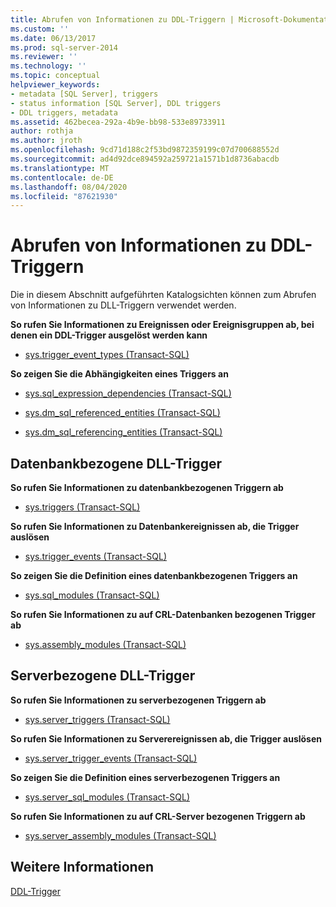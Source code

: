 ```yaml
---
title: Abrufen von Informationen zu DDL-Triggern | Microsoft-Dokumentation
ms.custom: ''
ms.date: 06/13/2017
ms.prod: sql-server-2014
ms.reviewer: ''
ms.technology: ''
ms.topic: conceptual
helpviewer_keywords:
- metadata [SQL Server], triggers
- status information [SQL Server], DDL triggers
- DDL triggers, metadata
ms.assetid: 462becea-292a-4b9e-bb98-533e89733911
author: rothja
ms.author: jroth
ms.openlocfilehash: 9cd71d188c2f53bd9872359199c07d700688552d
ms.sourcegitcommit: ad4d92dce894592a259721a1571b1d8736abacdb
ms.translationtype: MT
ms.contentlocale: de-DE
ms.lasthandoff: 08/04/2020
ms.locfileid: "87621930"
---
```

# <a name="get-information-about-ddl-triggers"></a>Abrufen von Informationen zu DDL-Triggern
  Die in diesem Abschnitt aufgeführten Katalogsichten können zum Abrufen von Informationen zu DLL-Triggern verwendet werden.  
  
 **So rufen Sie Informationen zu Ereignissen oder Ereignisgruppen ab, bei denen ein DDL-Trigger ausgelöst werden kann**  
  
-   [sys.trigger_event_types &#40;Transact-SQL&#41;](/sql/relational-databases/system-catalog-views/sys-trigger-event-types-transact-sql)  
  
 **So zeigen Sie die Abhängigkeiten eines Triggers an**  
  
-   [sys.sql_expression_dependencies &#40;Transact-SQL&#41;](/sql/relational-databases/system-catalog-views/sys-sql-expression-dependencies-transact-sql)  
  
-   [sys.dm_sql_referenced_entities &#40;Transact-SQL&#41;](/sql/relational-databases/system-dynamic-management-views/sys-dm-sql-referenced-entities-transact-sql)  
  
-   [sys.dm_sql_referencing_entities &#40;Transact-SQL&#41;](/sql/relational-databases/system-dynamic-management-views/sys-dm-sql-referencing-entities-transact-sql)  
  
## <a name="database-scoped-ddl-triggers"></a>Datenbankbezogene DLL-Trigger  
 **So rufen Sie Informationen zu datenbankbezogenen Triggern ab**  
  
-   [sys.triggers &#40;Transact-SQL&#41;](/sql/relational-databases/system-catalog-views/sys-triggers-transact-sql)  
  
 **So rufen Sie Informationen zu Datenbankereignissen ab, die Trigger auslösen**  
  
-   [sys.trigger_events &#40;Transact-SQL&#41;](/sql/relational-databases/system-catalog-views/sys-trigger-events-transact-sql)  
  
 **So zeigen Sie die Definition eines datenbankbezogenen Triggers an**  
  
-   [sys.sql_modules &#40;Transact-SQL&#41;](/sql/relational-databases/system-catalog-views/sys-sql-modules-transact-sql)  
  
 **So rufen Sie Informationen zu auf CRL-Datenbanken bezogenen Trigger ab**  
  
-   [sys.assembly_modules &#40;Transact-SQL&#41;](/sql/relational-databases/system-catalog-views/sys-assembly-modules-transact-sql)  
  
## <a name="server-scoped-ddl-triggers"></a>Serverbezogene DLL-Trigger  
 **So rufen Sie Informationen zu serverbezogenen Triggern ab**  
  
-   [sys.server_triggers &#40;Transact-SQL&#41;](/sql/relational-databases/system-catalog-views/sys-server-triggers-transact-sql)  
  
 **So rufen Sie Informationen zu Serverereignissen ab, die Trigger auslösen**  
  
-   [sys.server_trigger_events &#40;Transact-SQL&#41;](/sql/relational-databases/system-catalog-views/sys-server-trigger-events-transact-sql)  
  
 **So zeigen Sie die Definition eines serverbezogenen Triggers an**  
  
-   [sys.server_sql_modules &#40;Transact-SQL&#41;](/sql/relational-databases/system-catalog-views/sys-server-sql-modules-transact-sql)  
  
 **So rufen Sie Informationen zu auf CRL-Server bezogenen Triggern ab**  
  
-   [sys.server_assembly_modules &#40;Transact-SQL&#41;](/sql/relational-databases/system-catalog-views/sys-server-assembly-modules-transact-sql)  
  
## <a name="see-also"></a>Weitere Informationen  
 [DDL-Trigger](../triggers/ddl-triggers.md)  
  
  
